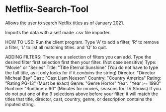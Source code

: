 # Netflix-Search-Tool
Allows the user to search Netflix titles as of January 2021.

Imports the data with a self made .csv file importer.

HOW TO USE:
Run the client program. Type 'A' to add a filter, 'R' to remove a filter, 'L' to list all matching titles. and 'Q' to quit.

  ADDING FILTERS:
  There are a selection of filters you can add. Type the desired filter first selection first then your filter. (Not case sensitive)
  Type:     "Movie" or "Series"
  Title:    "Title Eternal Sunshine"  (You do not have to type the full title, as it only looks for if it _contains_ the string) 
  Director: "Director Micheal Bay"
  Cast:     "Cast Liam Neeson"
  Country:  "Country America"
  Rating:   "Rating PG-13"  (Must be exact)
  Genre:    "Genre Horror"
  Year:     "Year >= 1990"
  Runtime:  "Runtime > 60" (Minutes for movies, seasons for TV Shows)
  If you do not put one of the 9 selections above before your filter, it will match the titles that title, director, cast, country, genre, or description contains the inputed 
  string.
  
  
  
